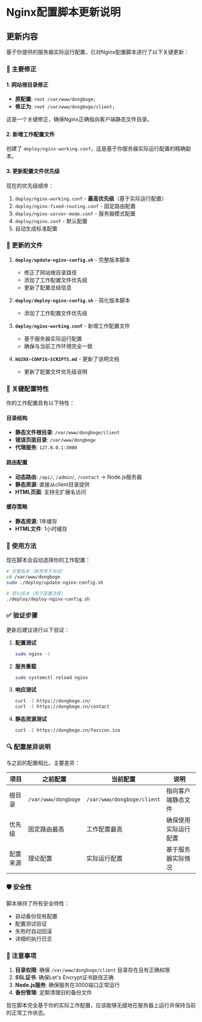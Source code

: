 # Nginx配置脚本更新说明

## 更新内容

基于你提供的服务器实际运行配置，已对Nginx配置脚本进行了以下关键更新：

### 🔧 主要修正

#### 1. 网站根目录修正

- **原配置**: `root /var/www/dongboge;`
- **修正为**: `root /var/www/dongboge/client;`

这是一个关键修正，确保Nginx正确指向客户端静态文件目录。

#### 2. 新增工作配置文件

创建了 `deploy/nginx-working.conf`，这是基于你服务器实际运行配置的精确副本。

#### 3. 更新配置文件优先级

现在的优先级顺序：

1. `deploy/nginx-working.conf` - **最高优先级**（基于实际运行配置）
2. `deploy/nginx-fixed-routing.conf` - 固定路由配置
3. `deploy/nginx-server-mode.conf` - 服务器模式配置
4. `deploy/nginx.conf` - 默认配置
5. 自动生成标准配置

### 📁 更新的文件

1. **`deploy/update-nginx-config.sh`** - 完整版本脚本
   - 修正了网站根目录路径
   - 添加了工作配置文件优先级
   - 更新了配置总结信息

2. **`deploy/deploy-nginx-config.sh`** - 简化版本脚本
   - 添加了工作配置文件优先级

3. **`deploy/nginx-working.conf`** - 新增工作配置文件
   - 基于服务器实际运行配置
   - 确保与当前工作环境完全一致

4. **`NGINX-CONFIG-SCRIPTS.md`** - 更新了说明文档
   - 更新了配置文件优先级说明

### 🎯 关键配置特性

你的工作配置具有以下特性：

#### 目录结构

- **静态文件根目录**: `/var/www/dongboge/client`
- **错误页面目录**: `/var/www/dongboge`
- **代理服务**: `127.0.0.1:3000`

#### 路由配置

- **动态路由**: `/api/`, `/admin/`, `/contact` → Node.js服务器
- **静态资源**: 直接从client目录提供
- **HTML页面**: 支持无扩展名访问

#### 缓存策略

- **静态资源**: 1年缓存
- **HTML文件**: 1小时缓存

### 🚀 使用方法

现在脚本会自动选择你的工作配置：

```bash
# 完整版本（推荐用于测试）
cd /var/www/dongboge
sudo ./deploy/update-nginx-config.sh

# 简化版本（用于部署流程）
./deploy/deploy-nginx-config.sh
```

### ✅ 验证步骤

更新后建议进行以下验证：

1. **配置测试**

   ```bash
   sudo nginx -t
   ```

2. **服务重载**

   ```bash
   sudo systemctl reload nginx
   ```

3. **响应测试**

   ```bash
   curl -I https://dongboge.cn/
   curl -I https://dongboge.cn/contact
   ```

4. **静态资源测试**
   ```bash
   curl -I https://dongboge.cn/favicon.ico
   ```

### 🔍 配置差异说明

与之前的配置相比，主要差异：

| 项目     | 之前配置            | 当前配置                   | 说明                 |
| -------- | ------------------- | -------------------------- | -------------------- |
| 根目录   | `/var/www/dongboge` | `/var/www/dongboge/client` | 指向客户端静态文件   |
| 优先级   | 固定路由最高        | 工作配置最高               | 确保使用实际运行配置 |
| 配置来源 | 理论配置            | 实际运行配置               | 基于服务器实际情况   |

### 🛡️ 安全性

脚本保持了所有安全特性：

- 自动备份现有配置
- 配置测试验证
- 失败时自动回滚
- 详细的执行日志

### 📝 注意事项

1. **目录权限**: 确保 `/var/www/dongboge/client` 目录存在且有正确权限
2. **SSL证书**: 确保Let's Encrypt证书路径正确
3. **Node.js服务**: 确保服务在3000端口正常运行
4. **备份管理**: 定期清理旧的备份文件

现在脚本完全基于你的实际工作配置，应该能够无缝地在服务器上运行并保持当前的正常工作状态。
